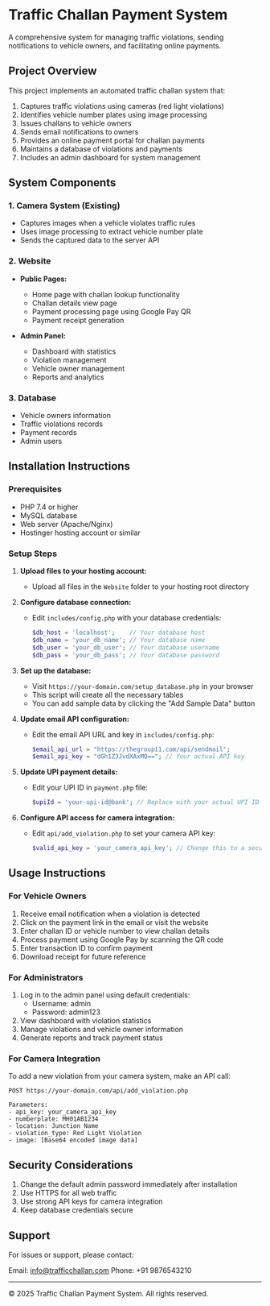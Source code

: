 # Traffic Challan Payment System

A comprehensive system for managing traffic violations, sending notifications to vehicle owners, and facilitating online payments.

## Project Overview

This project implements an automated traffic challan system that:

1. Captures traffic violations using cameras (red light violations)
2. Identifies vehicle number plates using image processing
3. Issues challans to vehicle owners
4. Sends email notifications to owners
5. Provides an online payment portal for challan payments
6. Maintains a database of violations and payments
7. Includes an admin dashboard for system management

## System Components

### 1. Camera System (Existing)
- Captures images when a vehicle violates traffic rules
- Uses image processing to extract vehicle number plate
- Sends the captured data to the server API

### 2. Website
- **Public Pages:**
  - Home page with challan lookup functionality
  - Challan details view page
  - Payment processing page using Google Pay QR
  - Payment receipt generation
  
- **Admin Panel:**
  - Dashboard with statistics
  - Violation management
  - Vehicle owner management
  - Reports and analytics

### 3. Database
- Vehicle owners information
- Traffic violations records
- Payment records
- Admin users

## Installation Instructions

### Prerequisites
- PHP 7.4 or higher
- MySQL database
- Web server (Apache/Nginx)
- Hostinger hosting account or similar

### Setup Steps

1. **Upload files to your hosting account:**
   - Upload all files in the `Website` folder to your hosting root directory

2. **Configure database connection:**
   - Edit `includes/config.php` with your database credentials:
     ```php
     $db_host = 'localhost';    // Your database host
     $db_name = 'your_db_name'; // Your database name
     $db_user = 'your_db_user'; // Your database username
     $db_pass = 'your_db_pass'; // Your database password
     ```

3. **Set up the database:**
   - Visit `https://your-domain.com/setup_database.php` in your browser
   - This script will create all the necessary tables
   - You can add sample data by clicking the "Add Sample Data" button

4. **Update email API configuration:**
   - Edit the email API URL and key in `includes/config.php`:
     ```php
     $email_api_url = "https://thegroup11.com/api/sendmail";
     $email_api_key = "dGh1Z3JvdXAxMQ=="; // Your actual API key
     ```

5. **Update UPI payment details:**
   - Edit your UPI ID in `payment.php` file:
     ```php
     $upiId = 'your-upi-id@bank'; // Replace with your actual UPI ID
     ```

6. **Configure API access for camera integration:**
   - Edit `api/add_violation.php` to set your camera API key:
     ```php
     $valid_api_key = 'your_camera_api_key'; // Change this to a secure API key
     ```

## Usage Instructions

### For Vehicle Owners
1. Receive email notification when a violation is detected
2. Click on the payment link in the email or visit the website
3. Enter challan ID or vehicle number to view challan details
4. Process payment using Google Pay by scanning the QR code
5. Enter transaction ID to confirm payment
6. Download receipt for future reference

### For Administrators
1. Log in to the admin panel using default credentials:
   - Username: admin
   - Password: admin123
2. View dashboard with violation statistics
3. Manage violations and vehicle owner information
4. Generate reports and track payment status

### For Camera Integration
To add a new violation from your camera system, make an API call:

```
POST https://your-domain.com/api/add_violation.php

Parameters:
- api_key: your_camera_api_key
- numberplate: MH01AB1234
- location: Junction Name
- violation_type: Red Light Violation
- image: [Base64 encoded image data]
```

## Security Considerations
1. Change the default admin password immediately after installation
2. Use HTTPS for all web traffic
3. Use strong API keys for camera integration
4. Keep database credentials secure

## Support
For issues or support, please contact:

Email: info@trafficchallan.com
Phone: +91 9876543210

---

© 2025 Traffic Challan Payment System. All rights reserved.
